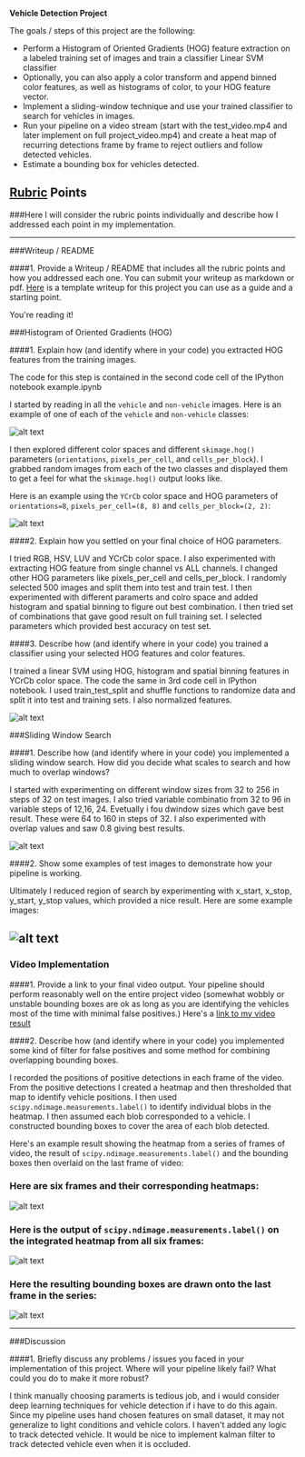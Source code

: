 **Vehicle Detection Project**

The goals / steps of this project are the following:

* Perform a Histogram of Oriented Gradients (HOG) feature extraction on a labeled training set of images and train a classifier Linear SVM classifier
* Optionally, you can also apply a color transform and append binned color features, as well as histograms of color, to your HOG feature vector. 
* Implement a sliding-window technique and use your trained classifier to search for vehicles in images.
* Run your pipeline on a video stream (start with the test_video.mp4 and later implement on full project_video.mp4) and create a heat map of recurring detections frame by frame to reject outliers and follow detected vehicles.
* Estimate a bounding box for vehicles detected.

[//]: # (Image References)
[image1]: ./examples/car_not_car.png
[image2]: ./examples/HOG_example.jpg
[image3]: ./examples/sliding_windows.jpg
[image4]: ./examples/sliding_window.jpg
[image5]: ./examples/bboxes_and_heat.png
[image6]: ./examples/labels_map.png
[image7]: ./examples/output_bbboxes.jpg
[image8]: ./examples/normalized-features
[video1]: ./project_video.mp4

## [Rubric](https://review.udacity.com/#!/rubrics/513/view) Points
###Here I will consider the rubric points individually and describe how I addressed each point in my implementation.  

---
###Writeup / README

####1. Provide a Writeup / README that includes all the rubric points and how you addressed each one.  You can submit your writeup as markdown or pdf.  [Here](https://github.com/udacity/CarND-Vehicle-Detection/blob/master/writeup_template.md) is a template writeup for this project you can use as a guide and a starting point.  

You're reading it!

###Histogram of Oriented Gradients (HOG)

####1. Explain how (and identify where in your code) you extracted HOG features from the training images.

The code for this step is contained in the second code cell of the IPython notebook example.ipynb  

I started by reading in all the `vehicle` and `non-vehicle` images.  Here is an example of one of each of the `vehicle` and `non-vehicle` classes:

![alt text][image1]

I then explored different color spaces and different `skimage.hog()` parameters (`orientations`, `pixels_per_cell`, and `cells_per_block`). I grabbed random images from each of the two classes and displayed them to get a feel for what the `skimage.hog()` output looks like.

Here is an example using the `YCrCb` color space and HOG parameters of `orientations=8`, `pixels_per_cell=(8, 8)` and `cells_per_block=(2, 2)`:


![alt text][image2]

####2. Explain how you settled on your final choice of HOG parameters.

I tried RGB, HSV, LUV and YCrCb color space. I also experimented with extracting HOG feature from single channel vs ALL channels. I changed other HOG parameters like pixels_per_cell and cells_per_block. I randomly selected 500 images and split them into test and train test. I then experimented with different paramerts and colro space and added histogram and spatial binning to figure out best combination. I then tried set of combinations that gave good result on full training set. I selected parameters which provided best accuracy on test set.

####3. Describe how (and identify where in your code) you trained a classifier using your selected HOG features and color features.

I trained a linear SVM using HOG, histogram and spatial binning features in YCrCb color space. The code the same in 3rd code cell in IPython notebook. I used train_test_split and shuffle functions to randomize data and split it into test and training sets. I also normalized features.

![alt text][image8]

###Sliding Window Search

####1. Describe how (and identify where in your code) you implemented a sliding window search.  How did you decide what scales to search and how much to overlap windows?

I started with experimenting on different window sizes from 32 to 256 in steps of 32 on test images. I also tried variable combinatio from 32 to 96 in variable steps of 12,16, 24. Evetually i fou dwindow sizes which gave best result. These were 64 to 160 in steps of 32. I also experimented with overlap values and saw 0.8 giving best results.

![alt text][image3]

####2. Show some examples of test images to demonstrate how your pipeline is working.

Ultimately I reduced region of search by experimenting with x_start, x_stop, y_start, y_stop values, which provided a nice result.  Here are some example images:

![alt text][image4]
---

### Video Implementation

####1. Provide a link to your final video output.  Your pipeline should perform reasonably well on the entire project video (somewhat wobbly or unstable bounding boxes are ok as long as you are identifying the vehicles most of the time with minimal false positives.)
Here's a [link to my video result](./project_video.mp4)


####2. Describe how (and identify where in your code) you implemented some kind of filter for false positives and some method for combining overlapping bounding boxes.

I recorded the positions of positive detections in each frame of the video.  From the positive detections I created a heatmap and then thresholded that map to identify vehicle positions.  I then used `scipy.ndimage.measurements.label()` to identify individual blobs in the heatmap.  I then assumed each blob corresponded to a vehicle.  I constructed bounding boxes to cover the area of each blob detected.  

Here's an example result showing the heatmap from a series of frames of video, the result of `scipy.ndimage.measurements.label()` and the bounding boxes then overlaid on the last frame of video:

### Here are six frames and their corresponding heatmaps:

![alt text][image5]

### Here is the output of `scipy.ndimage.measurements.label()` on the integrated heatmap from all six frames:
![alt text][image6]

### Here the resulting bounding boxes are drawn onto the last frame in the series:
![alt text][image7]



---

###Discussion

####1. Briefly discuss any problems / issues you faced in your implementation of this project.  Where will your pipeline likely fail?  What could you do to make it more robust?

I think manually choosing paramerts is tedious job, and i would consider deep learning techniques for vehicle detection if i have to do this again.
Since my pipeline uses hand chosen features on small dataset, it may not generalize to light conditions and vehicle colors.
I haven't added any logic to track detected vehicle. It would be nice to implement kalman filter to track detected vehicle even when it is occluded. 
